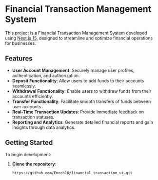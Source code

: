 # Financial Transaction Management System

This project is a Financial Transaction Management System developed using [Next.js 15](https://nextjs.org/blog/next-15), designed to streamline and optimize financial operations for businesses.

## Features

- **User Account Management**: Securely manage user profiles, authentication, and authorization.
- **Deposit Functionality**: Allow users to add funds to their accounts seamlessly.
- **Withdrawal Functionality**: Enable users to withdraw funds from their accounts efficiently.
- **Transfer Functionality**: Facilitate smooth transfers of funds between user accounts.
- **Real-Time Transaction Updates**: Provide immediate feedback on transaction statuses.
- **Reporting and Analytics**: Generate detailed financial reports and gain insights through data analytics.

## Getting Started

To begin development:

1. **Clone the repository**:

   ```bash
   https://github.com/Enoch18/financial_transaction_ui.git
